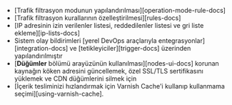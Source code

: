* [Trafik filtrasyon modunun yapılandırılması][operation-mode-rule-docs]
* [Trafik filtrasyon kurallarının özelleştirilmesi][rules-docs]
* [IP adresinin izin verilenler listesi, reddedilenler listesi ve gri liste ekleme][ip-lists-docs]
* Sistem olay bildirimleri [yerel DevOps araçlarıyla entegrasyonlar][integration-docs] ve [tetikleyiciler][trigger-docs] üzerinden yapılandırılmıştır
* [**Düğümler** bölümü arayüzünün kullanılması][nodes-ui-docs] korunan kaynağın köken adresini güncellemek, özel SSL/TLS sertifikasını yüklemek ve CDN düğümlerini silmek için
* [İçerik tesliminizi hızlandırmak için Varnish Cache'i kullanıp kullanmama seçimi][using-varnish-cache].